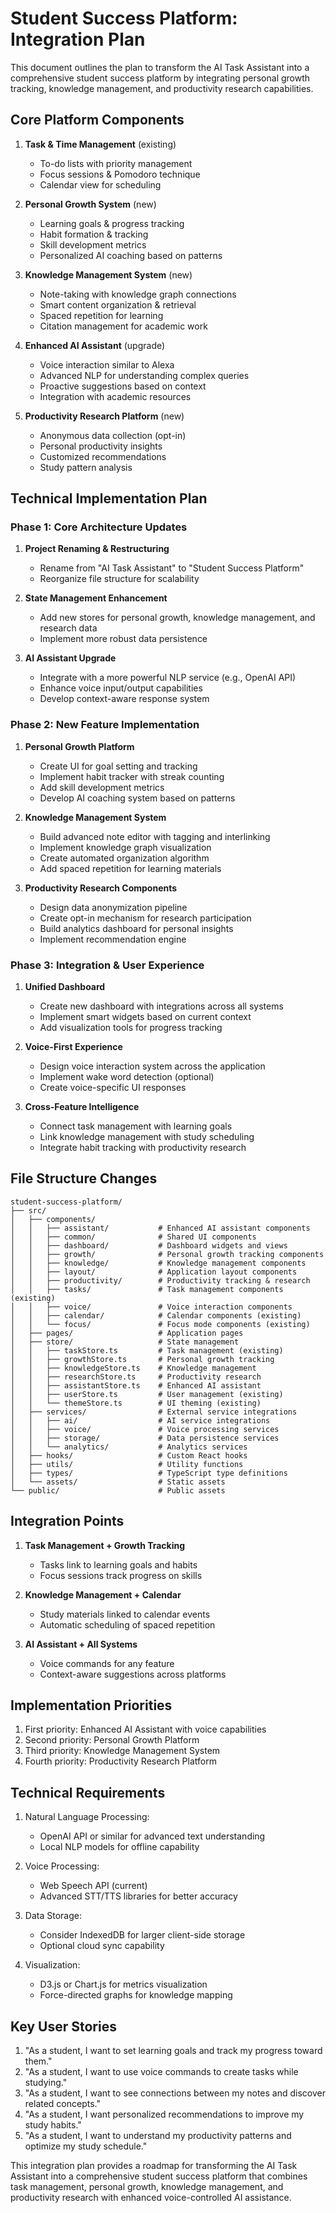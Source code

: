 # Student Success Platform: Integration Plan

This document outlines the plan to transform the AI Task Assistant into a comprehensive student success platform by integrating personal growth tracking, knowledge management, and productivity research capabilities.

## Core Platform Components

1. **Task & Time Management** (existing)
   - To-do lists with priority management
   - Focus sessions & Pomodoro technique
   - Calendar view for scheduling

2. **Personal Growth System** (new)
   - Learning goals & progress tracking
   - Habit formation & tracking
   - Skill development metrics
   - Personalized AI coaching based on patterns

3. **Knowledge Management System** (new)
   - Note-taking with knowledge graph connections
   - Smart content organization & retrieval
   - Spaced repetition for learning
   - Citation management for academic work

4. **Enhanced AI Assistant** (upgrade)
   - Voice interaction similar to Alexa
   - Advanced NLP for understanding complex queries
   - Proactive suggestions based on context
   - Integration with academic resources

5. **Productivity Research Platform** (new)
   - Anonymous data collection (opt-in)
   - Personal productivity insights
   - Customized recommendations
   - Study pattern analysis

## Technical Implementation Plan

### Phase 1: Core Architecture Updates

1. **Project Renaming & Restructuring**
   - Rename from "AI Task Assistant" to "Student Success Platform"
   - Reorganize file structure for scalability

2. **State Management Enhancement**
   - Add new stores for personal growth, knowledge management, and research data
   - Implement more robust data persistence

3. **AI Assistant Upgrade**
   - Integrate with a more powerful NLP service (e.g., OpenAI API)
   - Enhance voice input/output capabilities
   - Develop context-aware response system

### Phase 2: New Feature Implementation

1. **Personal Growth Platform**
   - Create UI for goal setting and tracking
   - Implement habit tracker with streak counting
   - Add skill development metrics
   - Develop AI coaching system based on patterns

2. **Knowledge Management System**
   - Build advanced note editor with tagging and interlinking
   - Implement knowledge graph visualization
   - Create automated organization algorithm
   - Add spaced repetition for learning materials

3. **Productivity Research Components**
   - Design data anonymization pipeline
   - Create opt-in mechanism for research participation
   - Build analytics dashboard for personal insights
   - Implement recommendation engine

### Phase 3: Integration & User Experience

1. **Unified Dashboard**
   - Create new dashboard with integrations across all systems
   - Implement smart widgets based on current context
   - Add visualization tools for progress tracking

2. **Voice-First Experience**
   - Design voice interaction system across the application
   - Implement wake word detection (optional)
   - Create voice-specific UI responses

3. **Cross-Feature Intelligence**
   - Connect task management with learning goals
   - Link knowledge management with study scheduling
   - Integrate habit tracking with productivity research

## File Structure Changes

```
student-success-platform/
├── src/
│   ├── components/
│   │   ├── assistant/           # Enhanced AI assistant components
│   │   ├── common/              # Shared UI components
│   │   ├── dashboard/           # Dashboard widgets and views
│   │   ├── growth/              # Personal growth tracking components
│   │   ├── knowledge/           # Knowledge management components
│   │   ├── layout/              # Application layout components
│   │   ├── productivity/        # Productivity tracking & research
│   │   ├── tasks/               # Task management components (existing)
│   │   ├── voice/               # Voice interaction components
│   │   ├── calendar/            # Calendar components (existing)
│   │   └── focus/               # Focus mode components (existing)
│   ├── pages/                   # Application pages
│   ├── store/                   # State management
│   │   ├── taskStore.ts         # Task management (existing)
│   │   ├── growthStore.ts       # Personal growth tracking
│   │   ├── knowledgeStore.ts    # Knowledge management
│   │   ├── researchStore.ts     # Productivity research
│   │   ├── assistantStore.ts    # Enhanced AI assistant
│   │   ├── userStore.ts         # User management (existing)
│   │   └── themeStore.ts        # UI theming (existing)
│   ├── services/                # External service integrations
│   │   ├── ai/                  # AI service integrations
│   │   ├── voice/               # Voice processing services
│   │   ├── storage/             # Data persistence services
│   │   └── analytics/           # Analytics services
│   ├── hooks/                   # Custom React hooks
│   ├── utils/                   # Utility functions
│   ├── types/                   # TypeScript type definitions
│   └── assets/                  # Static assets
└── public/                      # Public assets
```

## Integration Points

1. **Task Management + Growth Tracking**
   - Tasks link to learning goals and habits
   - Focus sessions track progress on skills

2. **Knowledge Management + Calendar**
   - Study materials linked to calendar events
   - Automatic scheduling of spaced repetition

3. **AI Assistant + All Systems**
   - Voice commands for any feature
   - Context-aware suggestions across platforms

## Implementation Priorities

1. First priority: Enhanced AI Assistant with voice capabilities
2. Second priority: Personal Growth Platform
3. Third priority: Knowledge Management System
4. Fourth priority: Productivity Research Platform

## Technical Requirements

1. Natural Language Processing:
   - OpenAI API or similar for advanced text understanding
   - Local NLP models for offline capability

2. Voice Processing:
   - Web Speech API (current)
   - Advanced STT/TTS libraries for better accuracy

3. Data Storage:
   - Consider IndexedDB for larger client-side storage
   - Optional cloud sync capability

4. Visualization:
   - D3.js or Chart.js for metrics visualization
   - Force-directed graphs for knowledge mapping

## Key User Stories

1. "As a student, I want to set learning goals and track my progress toward them."
2. "As a student, I want to use voice commands to create tasks while studying."
3. "As a student, I want to see connections between my notes and discover related concepts."
4. "As a student, I want personalized recommendations to improve my study habits."
5. "As a student, I want to understand my productivity patterns and optimize my study schedule."

This integration plan provides a roadmap for transforming the AI Task Assistant into a comprehensive student success platform that combines task management, personal growth, knowledge management, and productivity research with enhanced voice-controlled AI assistance. 